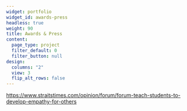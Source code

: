 ```yaml
---
widget: portfolio
widget_id: awards-press
headless: true
weight: 90
title: Awards & Press
content:
  page_type: project
  filter_default: 0
  filter_button: null
design:
  columns: "2"
  view: 3
  flip_alt_rows: false
---
```

https://www.straitstimes.com/opinion/forum/forum-teach-students-to-develop-empathy-for-others
